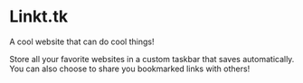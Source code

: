 # Linkt.tk
A cool website that can do cool things!

Store all your favorite websites in a custom taskbar that saves automatically.
You can also choose to share you bookmarked links with others!
